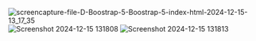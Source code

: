 ![screencapture-file-D-Boostrap-5-Boostrap-5-index-html-2024-12-15-13_17_35](https://github.com/user-attachments/assets/cf9b71b3-4a1d-47b6-ab26-43d6b4804e16)
![Screenshot 2024-12-15 131808](https://github.com/user-attachments/assets/e435025b-ee3f-47bb-a813-12f23b3eea03)
![Screenshot 2024-12-15 131813](https://github.com/user-attachments/assets/6164619d-8671-4092-8e50-fba1bf8c3386)
